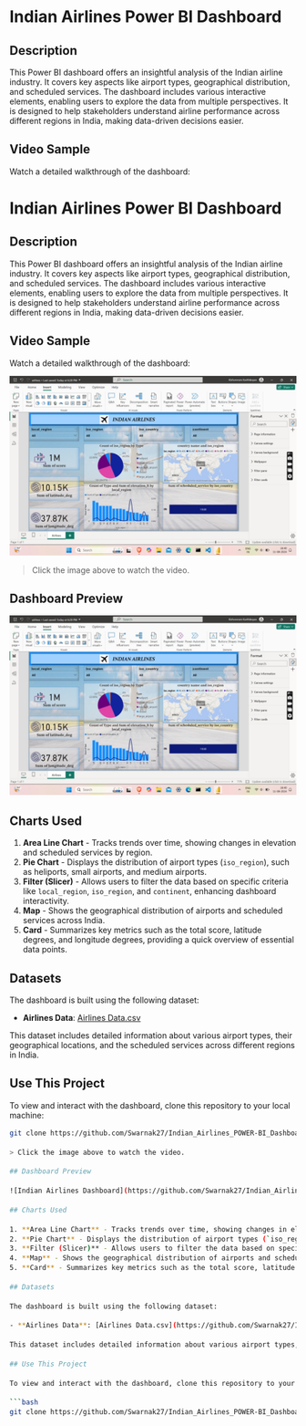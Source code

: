 # Indian Airlines Power BI Dashboard

## Description

This Power BI dashboard offers an insightful analysis of the Indian airline industry. It covers key aspects like airport types, geographical distribution, and scheduled services. The dashboard includes various interactive elements, enabling users to explore the data from multiple perspectives. It is designed to help stakeholders understand airline performance across different regions in India, making data-driven decisions easier.

## Video Sample

Watch a detailed walkthrough of the dashboard:
# Indian Airlines Power BI Dashboard

## Description

This Power BI dashboard offers an insightful analysis of the Indian airline industry. It covers key aspects like airport types, geographical distribution, and scheduled services. The dashboard includes various interactive elements, enabling users to explore the data from multiple perspectives. It is designed to help stakeholders understand airline performance across different regions in India, making data-driven decisions easier.

## Video Sample

Watch a detailed walkthrough of the dashboard:

[![Watch the video](https://github.com/Swarnak27/Indian_Airlines_POWER-BI_Dashboard/blob/main/Dashboard.jpeg)](https://github.com/Swarnak27/Indian_Airlines_POWER-BI_Dashboard/blob/main/Indian_Airlines.mp4)

> Click the image above to watch the video.

## Dashboard Preview

![Indian Airlines Dashboard](https://github.com/Swarnak27/Indian_Airlines_POWER-BI_Dashboard/blob/main/Dashboard.jpeg)

## Charts Used

1. **Area Line Chart** - Tracks trends over time, showing changes in elevation and scheduled services by region.
2. **Pie Chart** - Displays the distribution of airport types (`iso_region`), such as heliports, small airports, and medium airports.
3. **Filter (Slicer)** - Allows users to filter the data based on specific criteria like `local_region`, `iso_region`, and `continent`, enhancing dashboard interactivity.
4. **Map** - Shows the geographical distribution of airports and scheduled services across India.
5. **Card** - Summarizes key metrics such as the total score, latitude degrees, and longitude degrees, providing a quick overview of essential data points.

## Datasets

The dashboard is built using the following dataset:

- **Airlines Data**: [Airlines Data.csv](https://github.com/Swarnak27/Indian_Airlines_POWER-BI_Dashboard/blob/main/Airlines%20Data.csv)

This dataset includes detailed information about various airport types, their geographical locations, and the scheduled services across different regions in India.

## Use This Project

To view and interact with the dashboard, clone this repository to your local machine:

```bash
git clone https://github.com/Swarnak27/Indian_Airlines_POWER-BI_Dashboard.git

> Click the image above to watch the video.

## Dashboard Preview

![Indian Airlines Dashboard](https://github.com/Swarnak27/Indian_Airlines_POWER-BI_Dashboard/blob/main/Dashboard.jpeg)

## Charts Used

1. **Area Line Chart** - Tracks trends over time, showing changes in elevation and scheduled services by region.
2. **Pie Chart** - Displays the distribution of airport types (`iso_region`), such as heliports, small airports, and medium airports.
3. **Filter (Slicer)** - Allows users to filter the data based on specific criteria like `local_region`, `iso_region`, and `continent`, enhancing dashboard interactivity.
4. **Map** - Shows the geographical distribution of airports and scheduled services across India.
5. **Card** - Summarizes key metrics such as the total score, latitude degrees, and longitude degrees, providing a quick overview of essential data points.

## Datasets

The dashboard is built using the following dataset:

- **Airlines Data**: [Airlines Data.csv](https://github.com/Swarnak27/Indian_Airlines_POWER-BI_Dashboard/blob/main/Airlines%20Data.csv)

This dataset includes detailed information about various airport types, their geographical locations, and the scheduled services across different regions in India.

## Use This Project

To view and interact with the dashboard, clone this repository to your local machine:

```bash
git clone https://github.com/Swarnak27/Indian_Airlines_POWER-BI_Dashboard.git
